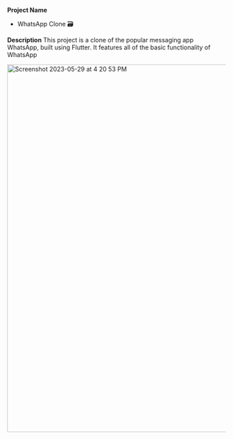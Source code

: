 <b>Project Name</b>
- WhatsApp Clone 🗃

<b>Description</b>
This project is a clone of the popular messaging app WhatsApp, built using Flutter. It features all of the basic functionality of WhatsApp
<p>
<img width="847" alt="Screenshot 2023-05-29 at 4 20 53 PM" src="https://github.com/SalamiTech/whatsapp_clone/assets/92346444/441f1464-4bd9-4e8f-8a81-17f62bae2cac">
